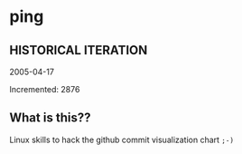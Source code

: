 # ping

## HISTORICAL ITERATION
2005-04-17

Incremented: 2876

## What is this?? 
Linux skills to hack the github commit visualization chart `;-)`
